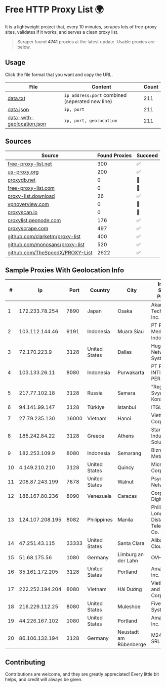 
# Free HTTP Proxy List 🌍

It is a lightweight project that, every 10 minutes, scrapes lots of free-proxy sites, validates if it works, and serves a clean proxy list.


> Scraper found **4741** proxies at the latest update. Usable proxies are below.

## Usage

Click the file format that you want and copy the URL.


|File|Content|Count|
|----|-------|-----|
|[data.txt](https://raw.githubusercontent.com/themiralay/Proxy-List-World/master/data.txt)|`ip_address:port` combined (seperated new line)|211|
|[data.json](https://raw.githubusercontent.com/themiralay/Proxy-List-World/master/data.json)|`ip, port`|211|
|[data-with-geolocation.json](https://raw.githubusercontent.com/themiralay/Proxy-List-World/master/data-with-geolocation.json)|`ip, port, geolocation`|211|

## Sources

|Source|Found Proxies|Succeed|
|------|-------------|-------|
|[free-proxy-list.net](https://free-proxy-list.net)|300|✅|
|[us-proxy.org](https://www.us-proxy.org)|200|✅|
|[proxydb.net](http://proxydb.net)|0|🚫|
|[free-proxy-list.com](https://free-proxy-list.com/?page=&port=&type%5B%5D=http&type%5B%5D=https&up_time=0&search=Search)|0|🚫|
|[proxy-list.download](https://www.proxy-list.download/HTTP)|26|✅|
|[vpnoverview.com](https://vpnoverview.com/privacy/anonymous-browsing/free-proxy-servers)|0|🚫|
|[proxyscan.io](https://www.proxyscan.io)|0|🚫|
|[proxylist.geonode.com](https://proxylist.geonode.com/api/proxy-list?limit=300&page=1&sort_by=lastChecked&sort_type=desc&protocols=http,https)|176|✅|
|[proxyscrape.com](https://api.proxyscrape.com/v2/?request=displayproxies&protocol=http&timeout=10000&country=all&ssl=all&anonymity=all)|497|✅|
|[github.com/clarketm/proxy-list](https://raw.githubusercontent.com/clarketm/proxy-list/master/proxy-list-raw.txt)|400|✅|
|[github.com/monosans/proxy-list](https://raw.githubusercontent.com/monosans/proxy-list/main/proxies/http.txt)|520|✅|
|[github.com/TheSpeedX/PROXY-List](https://raw.githubusercontent.com/TheSpeedX/PROXY-List/master/http.txt)|2622|✅|


## Sample Proxies With Geolocation Info

|#|Ip|Port|Country|City|Internet Service Provider|
|-|--|----|-------|----|-------------------------|
|1|172.233.78.254|7890|Japan|Osaka|Akamai Technologies, Inc.|
|2|103.112.144.46|9191|Indonesia|Muara Siau|PT Phinisi Media Indonesia|
|3|72.170.223.9|3128|United States|Dallas|Hughes Network Systems|
|4|103.133.26.11|8080|Indonesia|Purwakarta|PT PHATRIA INTI PERSADA|
|5|217.77.102.18|3128|Russia|Samara|"Region Svyaz Konsalt" LLC|
|6|94.141.99.147|3128|Türkiye|Istanbul|ITGLOBAL|
|7|27.79.235.130|16000|Vietnam|Hanoi|Viettel Corporation|
|8|185.242.84.22|3128|Greece|Athens|Stark Industries Solutions LTD|
|9|182.253.109.9|8080|Indonesia|Semarang|Biznet Metronet|
|10|4.149.210.210|3128|United States|Quincy|Microsoft Corporation|
|11|208.87.243.199|7878|United States|Walnut|Psychz Networks|
|12|186.167.80.236|8090|Venezuela|Caracas|Corporacion Digitel C.A|
|13|124.107.208.195|8082|Philippines|Manila|Philippine Long Distance Telephone Co.|
|14|47.251.43.115|33333|United States|Santa Clara|Alibaba Cloud LLC|
|15|51.68.175.56|1080|Germany|Limburg an der Lahn|OVH SAS|
|16|35.161.172.205|3128|United States|Portland|Amazon.com, Inc.|
|17|222.252.194.204|8080|Vietnam|Hải Dương|VietNam Post and Telecom Corporation|
|18|216.229.112.25|8080|United States|Muleshoe|Five Area Systems, LLC|
|19|44.226.167.102|1080|United States|Portland|Amazon.com, Inc.|
|20|86.106.132.194|3128|Germany|Neustadt am Rübenberge|M247 Europe SRL|



## Contributing

Contributions are welcome, and they are greatly appreciated! Every
little bit helps, and credit will always be given.


